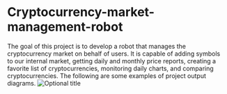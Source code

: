 # Cryptocurrency-market-management-robot
The goal of this project is to develop a robot that manages the cryptocurrency market on behalf of users. It is capable of adding symbols to our internal market, getting daily and monthly price reports, creating a favorite list of cryptocurrencies, monitoring daily charts, and comparing cryptocurrencies.
The following are some examples of project output diagrams.
![](https://drive.google.com/uc?export=view&id=FILE_ID "Optional title")

